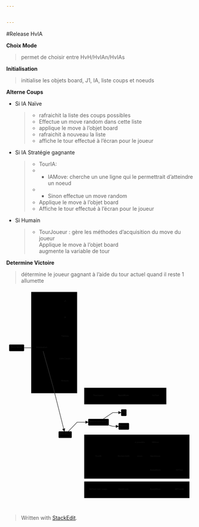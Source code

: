 ```yaml
---


---
```


<p>#Release HvIA</p>
<p><strong>Choix Mode</strong></p>
<blockquote>
<p>permet de choisir entre HvH/HvIAn/HvIAs</p>
</blockquote>
<p><strong>Initialisation</strong></p>
<blockquote>
<p>initialise les objets board, J1, IA, liste coups et noeuds</p>
</blockquote>
<p><strong>Alterne Coups</strong></p>
<ul>
<li>
<p>Si IA Naïve</p>
<blockquote>
<ul>
<li>rafraichit la liste des coups possibles</li>
<li>Effectue un move random dans cette liste</li>
<li>applique le move à l’objet board</li>
<li>rafraichit à nouveau la liste</li>
<li>affiche le tour effectué à l’écran pour le joueur</li>
</ul>
</blockquote>
</li>
<li>
<p>Si IA Stratégie gagnante</p>
<blockquote>
<ul>
<li>TourIA:</li>
<li>
<ul>
<li>IAMove: cherche un une ligne qui le permettrait d’atteindre un noeud</li>
</ul>
</li>
<li>
<ul>
<li>Sinon effectue un move random</li>
</ul>
</li>
<li>Applique le move à l’objet board</li>
<li>Affiche le tour effectué à l’écran pour le joueur</li>
</ul>
</blockquote>
</li>
<li>
<p>Si Humain</p>
<blockquote>
<ul>
<li>TourJoueur : gère les méthodes d’acquisition du move du joueur<br>
Applique le move à l’objet board<br>
augmente la variable de tour</li>
</ul>
</blockquote>
</li>
</ul>
<p><strong>Determine Victoire</strong></p>
<blockquote>
<p>détermine le joueur gagnant à l’aide du tour actuel quand il reste 1 allumette</p>
</blockquote>
<div class="mermaid"><svg xmlns="http://www.w3.org/2000/svg" id="mermaid-svg-DfLswsoDo5NrvmNw" height="100%" viewBox="0 0 1331.9933242797852 1552.284927368164" style="max-width:1331.9933242797852px;"><g><g class="output"><g class="clusters"><g class="cluster" id="subGraph3" style="opacity: 1;" transform="translate(839.3349990844727,753.6266403198242)"><rect width="579.3833312988281" height="116.71665954589844" x="-289.69166564941406" y="-58.35832977294922"></rect><g class="label"><g transform="translate(0,0)"><foreignObject width="0" height="0"><div xmlns="http://www.w3.org/1999/xhtml" style="display: inline-block; white-space: nowrap;"></div></foreignObject></g></g><text x="0" y="-44.35832977294922" fill="black" stroke="none" id="mermaid-svg-DfLswsoDo5NrvmNwText" style="text-anchor: middle;"> Humain</text></g><g class="cluster" id="subGraph2" style="opacity: 1;" transform="translate(920.8183288574219,1180.493278503418)"><rect width="742.3499908447266" height="310.1499786376953" x="-371.1749954223633" y="-155.07498931884766"></rect><g class="label"><g transform="translate(0,0)"><foreignObject width="0" height="0"><div xmlns="http://www.w3.org/1999/xhtml" style="display: inline-block; white-space: nowrap;"></div></foreignObject></g></g><text x="0" y="-141.07498168945312" fill="black" stroke="none" id="mermaid-svg-DfLswsoDo5NrvmNwText" style="text-anchor: middle;"> IAs</text></g><g class="cluster" id="subGraph1" style="opacity: 1;" transform="translate(920.8183288574219,1413.9265975952148)"><rect width="742.3499908447266" height="116.71665954589844" x="-371.1749954223633" y="-58.35832977294922"></rect><g class="label"><g transform="translate(0,0)"><foreignObject width="0" height="0"><div xmlns="http://www.w3.org/1999/xhtml" style="display: inline-block; white-space: nowrap;"></div></foreignObject></g></g><text x="0" y="-44.35832977294922" fill="black" stroke="none" id="mermaid-svg-DfLswsoDo5NrvmNwText" style="text-anchor: middle;"> IAn</text></g><g class="cluster" id="subGraph0" style="opacity: 1;" transform="translate(337.65500259399414,376.8133201599121)"><rect width="323.9766616821289" height="713.6266403198242" x="-161.98833084106445" y="-356.8133201599121"></rect><g class="label"><g transform="translate(0,0)"><foreignObject width="0" height="0"><div xmlns="http://www.w3.org/1999/xhtml" style="display: inline-block; white-space: nowrap;"></div></foreignObject></g></g><text x="0" y="-342.8133239746094" fill="black" stroke="none" id="mermaid-svg-DfLswsoDo5NrvmNwText" style="text-anchor: middle;"> ini</text></g></g><g class="edgePaths"><g class="edgePath" style="opacity: 1;"><path class="path" d="M125.66667175292969,413.7233200073242L150.6666717529297,413.7233200073242L175.6666717529297,413.7233200073242L200.6666717529297,413.7233200073242" marker-end="url(#arrowhead90100)" style="stroke: #333; stroke-width: 3.5px;fill:none"></path><defs><marker id="arrowhead90100" viewBox="0 0 10 10" refX="9" refY="5" markerUnits="strokeWidth" markerWidth="8" markerHeight="6" orient="auto"><path d="M 0 0 L 10 5 L 0 10 z" class="arrowheadPath" style="stroke-width: 1; stroke-dasharray: 1, 0;"></path></marker></defs></g><g class="edgePath" style="opacity: 1;"><path class="path" d="M258.87801944614523,390.364990234375L330.95001220703125,88.1066665649414L382.69000778198256,88.60666656494139" marker-end="url(#arrowhead90101)" style="fill:none"></path><defs><marker id="arrowhead90101" viewBox="0 0 10 10" refX="9" refY="5" markerUnits="strokeWidth" markerWidth="8" markerHeight="6" orient="auto"><path d="M 0 0 L 0 0 L 0 0 z" style="fill: #333"></path></marker></defs></g><g class="edgePath" style="opacity: 1;"><path class="path" d="M261.9569288395142,390.364990234375L330.95001220703125,204.02666473388672L382.9833427429201,204.52666473388675" marker-end="url(#arrowhead90102)" style="fill:none"></path><defs><marker id="arrowhead90102" viewBox="0 0 10 10" refX="9" refY="5" markerUnits="strokeWidth" markerWidth="8" markerHeight="6" orient="auto"><path d="M 0 0 L 0 0 L 0 0 z" style="fill: #333"></path></marker></defs></g><g class="edgePath" style="opacity: 1;"><path class="path" d="M276.33987723729075,390.364990234375L330.95001220703125,334.9799919128418L367.6566780090331,335.47999191284157" marker-end="url(#arrowhead90103)" style="fill:none"></path><defs><marker id="arrowhead90103" viewBox="0 0 10 10" refX="9" refY="5" markerUnits="strokeWidth" markerWidth="8" markerHeight="6" orient="auto"><path d="M 0 0 L 0 0 L 0 0 z" style="fill: #333"></path></marker></defs></g><g class="edgePath" style="opacity: 1;"><path class="path" d="M276.33987723729075,437.08164978027344L330.95001220703125,492.46664810180664L356.4500129699706,492.96664810180687" marker-end="url(#arrowhead90104)" style="fill:none"></path><defs><marker id="arrowhead90104" viewBox="0 0 10 10" refX="9" refY="5" markerUnits="strokeWidth" markerWidth="8" markerHeight="6" orient="auto"><path d="M 0 0 L 0 0 L 0 0 z" style="fill: #333"></path></marker></defs></g><g class="edgePath" style="opacity: 1;"><path class="path" d="M260.97686372308834,437.08164978027344L330.95001220703125,650.2199745178223L367.3900077819832,650.7199745178224" marker-end="url(#arrowhead90105)" style="fill:none"></path><defs><marker id="arrowhead90105" viewBox="0 0 10 10" refX="9" refY="5" markerUnits="strokeWidth" markerWidth="8" markerHeight="6" orient="auto"><path d="M 0 0 L 0 0 L 0 0 z" style="fill: #333"></path></marker></defs></g><g class="edgePath" style="opacity: 1;"><path class="path" d="M259.8273204823176,437.08164978027344L330.95001220703125,691.9233074188232L409.388946403581,1002.0599594116211" marker-end="url(#arrowhead90106)" style="stroke: #333; stroke-width: 3.5px;fill:none"></path><defs><marker id="arrowhead90106" viewBox="0 0 10 10" refX="9" refY="5" markerUnits="strokeWidth" markerWidth="8" markerHeight="6" orient="auto"><path d="M 0 0 L 10 5 L 0 10 z" class="arrowheadPath" style="stroke-width: 1; stroke-dasharray: 1, 0;"></path></marker></defs></g><g class="edgePath" style="opacity: 1;"><path class="path" d="M420.36785681175303,1048.7766189575195L499.6433334350586,1413.9265975952148L524.6433334350586,1413.9265975952148L549.6433334350586,1413.9265975952148L574.6433334350586,1413.9265975952148" marker-end="url(#arrowhead90107)" style="fill:none"></path><defs><marker id="arrowhead90107" viewBox="0 0 10 10" refX="9" refY="5" markerUnits="strokeWidth" markerWidth="8" markerHeight="6" orient="auto"><path d="M 0 0 L 10 5 L 0 10 z" class="arrowheadPath" style="stroke-width: 1; stroke-dasharray: 1, 0;"></path></marker></defs></g><g class="edgePath" style="opacity: 1;"><path class="path" d="M428.00147533319125,1048.7766189575195L499.6433334350586,1180.493278503418L524.6433334350586,1180.493278503418L549.6433334350586,1180.493278503418L617.1849975585938,1180.493278503418" marker-end="url(#arrowhead90108)" style="fill:none"></path><defs><marker id="arrowhead90108" viewBox="0 0 10 10" refX="9" refY="5" markerUnits="strokeWidth" markerWidth="8" markerHeight="6" orient="auto"><path d="M 0 0 L 10 5 L 0 10 z" class="arrowheadPath" style="stroke-width: 1; stroke-dasharray: 1, 0;"></path></marker></defs></g><g class="edgePath" style="opacity: 1;"><path class="path" d="M422.5455972162518,1002.0599594116211L499.6433334350586,753.6266403198242L524.6433334350586,753.6266403198242L549.6433334350586,753.6266403198242L601.5683364868164,753.6266403198242" marker-end="url(#arrowhead90109)" style="fill:none"></path><defs><marker id="arrowhead90109" viewBox="0 0 10 10" refX="9" refY="5" markerUnits="strokeWidth" markerWidth="8" markerHeight="6" orient="auto"><path d="M 0 0 L 10 5 L 0 10 z" class="arrowheadPath" style="stroke-width: 1; stroke-dasharray: 1, 0;"></path></marker></defs></g><g class="edgePath" style="opacity: 1;"><path class="path" d="M437.80356682725875,1002.0599594116211L499.6433334350586,937.8807945251465L524.6433334350586,937.8807945251465L549.6433334350586,937.8807945251465L577.7433319091797,937.8807945251465" marker-end="url(#arrowhead90110)" style="stroke: #333; stroke-width: 3.5px;fill:none"></path><defs><marker id="arrowhead90110" viewBox="0 0 10 10" refX="9" refY="5" markerUnits="strokeWidth" markerWidth="8" markerHeight="6" orient="auto"><path d="M 0 0 L 10 5 L 0 10 z" class="arrowheadPath" style="stroke-width: 1; stroke-dasharray: 1, 0;"></path></marker></defs></g><g class="edgePath" style="opacity: 1;"><path class="path" d="M726.2099990844727,1413.9265975952148L751.2099990844727,1413.9265975952148L781.8183288574219,1413.9265975952148" marker-end="url(#arrowhead90111)" style="fill:none"></path><defs><marker id="arrowhead90111" viewBox="0 0 10 10" refX="9" refY="5" markerUnits="strokeWidth" markerWidth="8" markerHeight="6" orient="auto"><path d="M 0 0 L 10 5 L 0 10 z" class="arrowheadPath" style="stroke-width: 1; stroke-dasharray: 1, 0;"></path></marker></defs></g><g class="edgePath" style="opacity: 1;"><path class="path" d="M876.0683288574219,1413.9265975952148L942.57666015625,1413.9265975952148L1003.4766616821289,1413.9265975952148" marker-end="url(#arrowhead90112)" style="fill:none"></path><defs><marker id="arrowhead90112" viewBox="0 0 10 10" refX="9" refY="5" markerUnits="strokeWidth" markerWidth="8" markerHeight="6" orient="auto"><path d="M 0 0 L 10 5 L 0 10 z" class="arrowheadPath" style="stroke-width: 1; stroke-dasharray: 1, 0;"></path></marker></defs></g><g class="edgePath" style="opacity: 1;"><path class="path" d="M1104.0266647338867,1413.9265975952148L1129.0266647338867,1413.9265975952148L1154.0266647338867,1413.9265975952148L1179.0266647338867,1413.9265975952148" marker-end="url(#arrowhead90113)" style="fill:none"></path><defs><marker id="arrowhead90113" viewBox="0 0 10 10" refX="9" refY="5" markerUnits="strokeWidth" markerWidth="8" markerHeight="6" orient="auto"><path d="M 0 0 L 10 5 L 0 10 z" class="arrowheadPath" style="stroke-width: 1; stroke-dasharray: 1, 0;"></path></marker></defs></g><g class="edgePath" style="opacity: 1;"><path class="path" d="M683.6683349609375,1180.493278503418L751.2099990844727,1180.493278503418L776.2099990844727,1180.493278503418" marker-end="url(#arrowhead90114)" style="fill:none"></path><defs><marker id="arrowhead90114" viewBox="0 0 10 10" refX="9" refY="5" markerUnits="strokeWidth" markerWidth="8" markerHeight="6" orient="auto"><path d="M 0 0 L 0 0 L 0 0 z" style="fill: #333"></path></marker></defs></g><g class="edgePath" style="opacity: 1;"><path class="path" d="M856.387254631318,1157.1349487304688L942.57666015625,1083.7766189575195L1016.1266632080078,1083.7766189575195" marker-end="url(#arrowhead90115)" style="fill:none"></path><defs><marker id="arrowhead90115" viewBox="0 0 10 10" refX="9" refY="5" markerUnits="strokeWidth" markerWidth="8" markerHeight="6" orient="auto"><path d="M 0 0 L 0 0 L 0 0 z" style="fill: #333"></path></marker></defs></g><g class="edgePath" style="opacity: 1;"><path class="path" d="M881.6766586303711,1180.493278503418L942.57666015625,1180.493278503418L1006.6266632080078,1180.493278503418" marker-end="url(#arrowhead90116)" style="fill:none"></path><defs><marker id="arrowhead90116" viewBox="0 0 10 10" refX="9" refY="5" markerUnits="strokeWidth" markerWidth="8" markerHeight="6" orient="auto"><path d="M 0 0 L 0 0 L 0 0 z" style="fill: #333"></path></marker></defs></g><g class="edgePath" style="opacity: 1;"><path class="path" d="M856.387254631318,1203.8516082763672L942.57666015625,1277.2099380493164L1003.4766616821289,1277.2099380493164" marker-end="url(#arrowhead90117)" style="fill:none"></path><defs><marker id="arrowhead90117" viewBox="0 0 10 10" refX="9" refY="5" markerUnits="strokeWidth" markerWidth="8" markerHeight="6" orient="auto"><path d="M 0 0 L 10 5 L 0 10 z" class="arrowheadPath" style="stroke-width: 1; stroke-dasharray: 1, 0;"></path></marker></defs></g><g class="edgePath" style="opacity: 1;"><path class="path" d="M1104.0266647338867,1277.2099380493164L1129.0266647338867,1277.2099380493164L1154.0266647338867,1277.2099380493164L1186.6183242797852,1277.2099380493164" marker-end="url(#arrowhead90118)" style="fill:none"></path><defs><marker id="arrowhead90118" viewBox="0 0 10 10" refX="9" refY="5" markerUnits="strokeWidth" markerWidth="8" markerHeight="6" orient="auto"><path d="M 0 0 L 10 5 L 0 10 z" class="arrowheadPath" style="stroke-width: 1; stroke-dasharray: 1, 0;"></path></marker></defs></g><g class="edgePath" style="opacity: 1;"><path class="path" d="M699.2849960327148,753.6266403198242L751.2099990844727,753.6266403198242L778.668327331543,753.6266403198242" marker-end="url(#arrowhead90119)" style="fill:none"></path><defs><marker id="arrowhead90119" viewBox="0 0 10 10" refX="9" refY="5" markerUnits="strokeWidth" markerWidth="8" markerHeight="6" orient="auto"><path d="M 0 0 L 10 5 L 0 10 z" class="arrowheadPath" style="stroke-width: 1; stroke-dasharray: 1, 0;"></path></marker></defs></g><g class="edgePath" style="opacity: 1;"><path class="path" d="M879.2183303833008,753.6266403198242L942.57666015625,753.6266403198242L1018.484992980957,753.6266403198242" marker-end="url(#arrowhead90120)" style="fill:none"></path><defs><marker id="arrowhead90120" viewBox="0 0 10 10" refX="9" refY="5" markerUnits="strokeWidth" markerWidth="8" markerHeight="6" orient="auto"><path d="M 0 0 L 10 5 L 0 10 z" class="arrowheadPath" style="stroke-width: 1; stroke-dasharray: 1, 0;"></path></marker></defs></g><g class="edgePath" style="opacity: 1;"><path class="path" d="M685.2833090121767,914.5224647521973L751.2099990844727,870.3432998657227L809.8933258056641,870.3432998657227" marker-end="url(#arrowhead90121)" style="stroke: #333; stroke-width: 3.5px;fill:none"></path><defs><marker id="arrowhead90121" viewBox="0 0 10 10" refX="9" refY="5" markerUnits="strokeWidth" markerWidth="8" markerHeight="6" orient="auto"><path d="M 0 0 L 10 5 L 0 10 z" class="arrowheadPath" style="stroke-width: 1; stroke-dasharray: 1, 0;"></path></marker></defs></g><g class="edgePath" style="opacity: 1;"><path class="path" d="M723.1100006103516,958.9243434738928L751.2099990844727,967.0599594116211L791.9266586303711,967.0599594116211" marker-end="url(#arrowhead90122)" style="stroke: #333; stroke-width: 3.5px;fill:none"></path><defs><marker id="arrowhead90122" viewBox="0 0 10 10" refX="9" refY="5" markerUnits="strokeWidth" markerWidth="8" markerHeight="6" orient="auto"><path d="M 0 0 L 10 5 L 0 10 z" class="arrowheadPath" style="stroke-width: 1; stroke-dasharray: 1, 0;"></path></marker></defs></g></g><g class="edgeLabels"><g class="edgeLabel" style="opacity: 1;" transform=""><g transform="translate(0,0)" class="label"><foreignObject width="0" height="0"><div xmlns="http://www.w3.org/1999/xhtml" style="display: inline-block; white-space: nowrap;"><span class="edgeLabel"></span></div></foreignObject></g></g><g class="edgeLabel" style="opacity: 1;" transform=""><g transform="translate(0,0)" class="label"><foreignObject width="0" height="0"><div xmlns="http://www.w3.org/1999/xhtml" style="display: inline-block; white-space: nowrap;"><span class="edgeLabel"></span></div></foreignObject></g></g><g class="edgeLabel" style="opacity: 1;" transform=""><g transform="translate(0,0)" class="label"><foreignObject width="0" height="0"><div xmlns="http://www.w3.org/1999/xhtml" style="display: inline-block; white-space: nowrap;"><span class="edgeLabel"></span></div></foreignObject></g></g><g class="edgeLabel" style="opacity: 1;" transform=""><g transform="translate(0,0)" class="label"><foreignObject width="0" height="0"><div xmlns="http://www.w3.org/1999/xhtml" style="display: inline-block; white-space: nowrap;"><span class="edgeLabel"></span></div></foreignObject></g></g><g class="edgeLabel" style="opacity: 1;" transform=""><g transform="translate(0,0)" class="label"><foreignObject width="0" height="0"><div xmlns="http://www.w3.org/1999/xhtml" style="display: inline-block; white-space: nowrap;"><span class="edgeLabel"></span></div></foreignObject></g></g><g class="edgeLabel" style="opacity: 1;" transform=""><g transform="translate(0,0)" class="label"><foreignObject width="0" height="0"><div xmlns="http://www.w3.org/1999/xhtml" style="display: inline-block; white-space: nowrap;"><span class="edgeLabel"></span></div></foreignObject></g></g><g class="edgeLabel" style="opacity: 1;" transform=""><g transform="translate(0,0)" class="label"><foreignObject width="0" height="0"><div xmlns="http://www.w3.org/1999/xhtml" style="display: inline-block; white-space: nowrap;"><span class="edgeLabel"></span></div></foreignObject></g></g><g class="edgeLabel" style="opacity: 1;" transform=""><g transform="translate(0,0)" class="label"><foreignObject width="0" height="0"><div xmlns="http://www.w3.org/1999/xhtml" style="display: inline-block; white-space: nowrap;"><span class="edgeLabel"></span></div></foreignObject></g></g><g class="edgeLabel" style="opacity: 1;" transform=""><g transform="translate(0,0)" class="label"><foreignObject width="0" height="0"><div xmlns="http://www.w3.org/1999/xhtml" style="display: inline-block; white-space: nowrap;"><span class="edgeLabel"></span></div></foreignObject></g></g><g class="edgeLabel" style="opacity: 1;" transform=""><g transform="translate(0,0)" class="label"><foreignObject width="0" height="0"><div xmlns="http://www.w3.org/1999/xhtml" style="display: inline-block; white-space: nowrap;"><span class="edgeLabel"></span></div></foreignObject></g></g><g class="edgeLabel" style="opacity: 1;" transform=""><g transform="translate(0,0)" class="label"><foreignObject width="0" height="0"><div xmlns="http://www.w3.org/1999/xhtml" style="display: inline-block; white-space: nowrap;"><span class="edgeLabel"></span></div></foreignObject></g></g><g class="edgeLabel" style="opacity: 1;" transform=""><g transform="translate(0,0)" class="label"><foreignObject width="0" height="0"><div xmlns="http://www.w3.org/1999/xhtml" style="display: inline-block; white-space: nowrap;"><span class="edgeLabel"></span></div></foreignObject></g></g><g class="edgeLabel" style="opacity: 1;" transform=""><g transform="translate(0,0)" class="label"><foreignObject width="0" height="0"><div xmlns="http://www.w3.org/1999/xhtml" style="display: inline-block; white-space: nowrap;"><span class="edgeLabel"></span></div></foreignObject></g></g><g class="edgeLabel" style="opacity: 1;" transform=""><g transform="translate(0,0)" class="label"><foreignObject width="0" height="0"><div xmlns="http://www.w3.org/1999/xhtml" style="display: inline-block; white-space: nowrap;"><span class="edgeLabel"></span></div></foreignObject></g></g><g class="edgeLabel" style="opacity: 1;" transform=""><g transform="translate(0,0)" class="label"><foreignObject width="0" height="0"><div xmlns="http://www.w3.org/1999/xhtml" style="display: inline-block; white-space: nowrap;"><span class="edgeLabel"></span></div></foreignObject></g></g><g class="edgeLabel" style="opacity: 1;" transform="translate(942.57666015625,1083.7766189575195)"><g transform="translate(-35.900001525878906,-13.358329772949219)" class="label"><foreignObject width="71.80000305175781" height="26.716659545898438"><div xmlns="http://www.w3.org/1999/xhtml" style="display: inline-block; white-space: nowrap;"><span class="edgeLabel">si possible</span></div></foreignObject></g></g><g class="edgeLabel" style="opacity: 1;" transform="translate(942.57666015625,1180.493278503418)"><g transform="translate(-18.849998474121094,-13.358329772949219)" class="label"><foreignObject width="37.69999694824219" height="26.716659545898438"><div xmlns="http://www.w3.org/1999/xhtml" style="display: inline-block; white-space: nowrap;"><span class="edgeLabel">sinon</span></div></foreignObject></g></g><g class="edgeLabel" style="opacity: 1;" transform=""><g transform="translate(0,0)" class="label"><foreignObject width="0" height="0"><div xmlns="http://www.w3.org/1999/xhtml" style="display: inline-block; white-space: nowrap;"><span class="edgeLabel"></span></div></foreignObject></g></g><g class="edgeLabel" style="opacity: 1;" transform=""><g transform="translate(0,0)" class="label"><foreignObject width="0" height="0"><div xmlns="http://www.w3.org/1999/xhtml" style="display: inline-block; white-space: nowrap;"><span class="edgeLabel"></span></div></foreignObject></g></g><g class="edgeLabel" style="opacity: 1;" transform=""><g transform="translate(0,0)" class="label"><foreignObject width="0" height="0"><div xmlns="http://www.w3.org/1999/xhtml" style="display: inline-block; white-space: nowrap;"><span class="edgeLabel"></span></div></foreignObject></g></g><g class="edgeLabel" style="opacity: 1;" transform=""><g transform="translate(0,0)" class="label"><foreignObject width="0" height="0"><div xmlns="http://www.w3.org/1999/xhtml" style="display: inline-block; white-space: nowrap;"><span class="edgeLabel"></span></div></foreignObject></g></g><g class="edgeLabel" style="opacity: 1;" transform=""><g transform="translate(0,0)" class="label"><foreignObject width="0" height="0"><div xmlns="http://www.w3.org/1999/xhtml" style="display: inline-block; white-space: nowrap;"><span class="edgeLabel"></span></div></foreignObject></g></g><g class="edgeLabel" style="opacity: 1;" transform=""><g transform="translate(0,0)" class="label"><foreignObject width="0" height="0"><div xmlns="http://www.w3.org/1999/xhtml" style="display: inline-block; white-space: nowrap;"><span class="edgeLabel"></span></div></foreignObject></g></g></g><g class="nodes"><g class="node" style="opacity: 1;" id="K1" transform="translate(650.4266662597656,753.6266403198242)"><rect rx="0" ry="0" x="-48.85832977294922" y="-23.35832977294922" width="97.71665954589844" height="46.71665954589844"></rect><g class="label" transform="translate(0,0)"><g transform="translate(-38.85832977294922,-13.358329772949219)"><foreignObject width="77.71665954589844" height="26.716659545898438"><div xmlns="http://www.w3.org/1999/xhtml" style="display: inline-block; white-space: nowrap;">TourJoueur</div></foreignObject></g></g></g><g class="node" style="opacity: 1;" id="K2" transform="translate(828.9433288574219,753.6266403198242)"><rect rx="0" ry="0" x="-50.275001525878906" y="-23.35832977294922" width="100.55000305175781" height="46.71665954589844"></rect><g class="label" transform="translate(0,0)"><g transform="translate(-40.275001525878906,-13.358329772949219)"><foreignObject width="80.55000305175781" height="26.716659545898438"><div xmlns="http://www.w3.org/1999/xhtml" style="display: inline-block; white-space: nowrap;">ApplyMove</div></foreignObject></g></g></g><g class="node" style="opacity: 1;" id="K3" transform="translate(1053.7516632080078,753.6266403198242)"><rect rx="0" ry="0" x="-35.26667022705078" y="-23.35832977294922" width="70.53334045410156" height="46.71665954589844"></rect><g class="label" transform="translate(0,0)"><g transform="translate(-25.26667022705078,-13.358329772949219)"><foreignObject width="50.53334045410156" height="26.716659545898438"><div xmlns="http://www.w3.org/1999/xhtml" style="display: inline-block; white-space: nowrap;">IncTour</div></foreignObject></g></g></g><g class="node" style="opacity: 1;" id="J1" transform="translate(650.4266662597656,1180.493278503418)"><rect rx="0" ry="0" x="-33.241668701171875" y="-23.35832977294922" width="66.48333740234375" height="46.71665954589844"></rect><g class="label" transform="translate(0,0)"><g transform="translate(-23.241668701171875,-13.358329772949219)"><foreignObject width="46.48333740234375" height="26.716659545898438"><div xmlns="http://www.w3.org/1999/xhtml" style="display: inline-block; white-space: nowrap;">TourIA</div></foreignObject></g></g></g><g class="node" style="opacity: 1;" id="J11" transform="translate(828.9433288574219,1180.493278503418)"><rect rx="0" ry="0" x="-52.73332977294922" y="-23.35832977294922" width="105.46665954589844" height="46.71665954589844"></rect><g class="label" transform="translate(0,0)"><g transform="translate(-42.73332977294922,-13.358329772949219)"><foreignObject width="85.46665954589844" height="26.716659545898438"><div xmlns="http://www.w3.org/1999/xhtml" style="display: inline-block; white-space: nowrap;">RechercheN</div></foreignObject></g></g></g><g class="node" style="opacity: 1;" id="J12" transform="translate(1053.7516632080078,1083.7766189575195)"><rect rx="0" ry="0" x="-37.625" y="-23.35832977294922" width="75.25" height="46.71665954589844"></rect><g class="label" transform="translate(0,0)"><g transform="translate(-27.625,-13.358329772949219)"><foreignObject width="55.25" height="26.716659545898438"><div xmlns="http://www.w3.org/1999/xhtml" style="display: inline-block; white-space: nowrap;">IAMove</div></foreignObject></g></g></g><g class="node" style="opacity: 1;" id="J13" transform="translate(1053.7516632080078,1180.493278503418)"><rect rx="0" ry="0" x="-47.125" y="-23.35832977294922" width="94.25" height="46.71665954589844"></rect><g class="label" transform="translate(0,0)"><g transform="translate(-37.125,-13.358329772949219)"><foreignObject width="74.25" height="26.716659545898438"><div xmlns="http://www.w3.org/1999/xhtml" style="display: inline-block; white-space: nowrap;">Randmove</div></foreignObject></g></g></g><g class="node" style="opacity: 1;" id="J2" transform="translate(1053.7516632080078,1277.2099380493164)"><rect rx="0" ry="0" x="-50.275001525878906" y="-23.35832977294922" width="100.55000305175781" height="46.71665954589844"></rect><g class="label" transform="translate(0,0)"><g transform="translate(-40.275001525878906,-13.358329772949219)"><foreignObject width="80.55000305175781" height="26.716659545898438"><div xmlns="http://www.w3.org/1999/xhtml" style="display: inline-block; white-space: nowrap;">ApplyMove</div></foreignObject></g></g></g><g class="node" style="opacity: 1;" id="J3" transform="translate(1223.009994506836,1277.2099380493164)"><rect rx="0" ry="0" x="-36.39167022705078" y="-23.35832977294922" width="72.78334045410156" height="46.71665954589844"></rect><g class="label" transform="translate(0,0)"><g transform="translate(-26.39167022705078,-13.358329772949219)"><foreignObject width="52.78334045410156" height="26.716659545898438"><div xmlns="http://www.w3.org/1999/xhtml" style="display: inline-block; white-space: nowrap;">AffTour</div></foreignObject></g></g></g><g class="node" style="opacity: 1;" id="I1" transform="translate(650.4266662597656,1413.9265975952148)"><rect rx="0" ry="0" x="-75.78333282470703" y="-23.35832977294922" width="151.56666564941406" height="46.71665954589844"></rect><g class="label" transform="translate(0,0)"><g transform="translate(-65.78333282470703,-13.358329772949219)"><foreignObject width="131.56666564941406" height="26.716659545898438"><div xmlns="http://www.w3.org/1999/xhtml" style="display: inline-block; white-space: nowrap;">Refresh liste coups</div></foreignObject></g></g></g><g class="node" style="opacity: 1;" id="I2" transform="translate(828.9433288574219,1413.9265975952148)"><rect rx="0" ry="0" x="-47.125" y="-23.35832977294922" width="94.25" height="46.71665954589844"></rect><g class="label" transform="translate(0,0)"><g transform="translate(-37.125,-13.358329772949219)"><foreignObject width="74.25" height="26.716659545898438"><div xmlns="http://www.w3.org/1999/xhtml" style="display: inline-block; white-space: nowrap;">Randmove</div></foreignObject></g></g></g><g class="node" style="opacity: 1;" id="I3" transform="translate(1053.7516632080078,1413.9265975952148)"><rect rx="0" ry="0" x="-50.275001525878906" y="-23.35832977294922" width="100.55000305175781" height="46.71665954589844"></rect><g class="label" transform="translate(0,0)"><g transform="translate(-40.275001525878906,-13.358329772949219)"><foreignObject width="80.55000305175781" height="26.716659545898438"><div xmlns="http://www.w3.org/1999/xhtml" style="display: inline-block; white-space: nowrap;">ApplyMove</div></foreignObject></g></g></g><g class="node" style="opacity: 1;" id="I4" transform="translate(1223.009994506836,1413.9265975952148)"><rect rx="0" ry="0" x="-43.98332977294922" y="-23.35832977294922" width="87.96665954589844" height="46.71665954589844"></rect><g class="label" transform="translate(0,0)"><g transform="translate(-33.98332977294922,-13.358329772949219)"><foreignObject width="67.96665954589844" height="26.716659545898438"><div xmlns="http://www.w3.org/1999/xhtml" style="display: inline-block; white-space: nowrap;">AffTourIA</div></foreignObject></g></g></g><g class="node" style="opacity: 1;" id="B" transform="translate(253.30834197998047,413.7233200073242)"><rect rx="5" ry="5" x="-52.64167022705078" y="-23.35832977294922" width="105.28334045410156" height="46.71665954589844"></rect><g class="label" transform="translate(0,0)"><g transform="translate(-42.64167022705078,-13.358329772949219)"><foreignObject width="85.28334045410156" height="26.716659545898438"><div xmlns="http://www.w3.org/1999/xhtml" style="display: inline-block; white-space: nowrap;">Initialisation</div></foreignObject></g></g></g><g class="node" style="opacity: 1;" id="C" transform="translate(415.2966728210449,88.1066665649414)"><polygon points="33.1066650390625,0 66.213330078125,-33.1066650390625 33.1066650390625,-66.213330078125 0,-33.1066650390625" rx="5" ry="5" transform="translate(-33.1066650390625,33.1066650390625)"></polygon><g class="label" transform="translate(0,0)"><g transform="translate(-8.025001525878906,-13.358329772949219)"><foreignObject width="16.050003051757812" height="26.716659545898438"><div xmlns="http://www.w3.org/1999/xhtml" style="display: inline-block; white-space: nowrap;">J1</div></foreignObject></g></g></g><g class="node" style="opacity: 1;" id="D" transform="translate(415.2966728210449,204.02666473388672)"><polygon points="32.813330078125,0 65.62666015625,-32.813330078125 32.813330078125,-65.62666015625 0,-32.813330078125" rx="5" ry="5" transform="translate(-32.813330078125,32.813330078125)"></polygon><g class="label" transform="translate(0,0)"><g transform="translate(-7.658332824707031,-13.358329772949219)"><foreignObject width="15.316665649414062" height="26.716659545898438"><div xmlns="http://www.w3.org/1999/xhtml" style="display: inline-block; white-space: nowrap;">IA</div></foreignObject></g></g></g><g class="node" style="opacity: 1;" id="E" transform="translate(415.2966728210449,334.9799919128418)"><polygon points="48.13999633789063,0 96.27999267578126,-48.13999633789063 48.13999633789063,-96.27999267578126 0,-48.13999633789063" rx="5" ry="5" transform="translate(-48.13999633789063,48.13999633789063)"></polygon><g class="label" transform="translate(0,0)"><g transform="translate(-26.816665649414062,-13.358329772949219)"><foreignObject width="53.633331298828125" height="26.716659545898438"><div xmlns="http://www.w3.org/1999/xhtml" style="display: inline-block; white-space: nowrap;">Tableau</div></foreignObject></g></g></g><g class="node" style="opacity: 1;" id="F" transform="translate(415.2966728210449,492.46664810180664)"><polygon points="59.34666137695313,0 118.69332275390626,-59.34666137695313 59.34666137695313,-118.69332275390626 0,-59.34666137695313" rx="5" ry="5" transform="translate(-59.34666137695313,59.34666137695313)"></polygon><g class="label" transform="translate(0,0)"><g transform="translate(-40.82499694824219,-13.358329772949219)"><foreignObject width="81.64999389648438" height="26.716659545898438"><div xmlns="http://www.w3.org/1999/xhtml" style="display: inline-block; white-space: nowrap;">Liste Coups</div></foreignObject></g></g></g><g class="node" style="opacity: 1;" id="G" transform="translate(415.2966728210449,650.2199745178223)"><polygon points="48.4066650390625,0 96.813330078125,-48.4066650390625 48.4066650390625,-96.813330078125 0,-48.4066650390625" rx="5" ry="5" transform="translate(-48.4066650390625,48.4066650390625)"></polygon><g class="label" transform="translate(0,0)"><g transform="translate(-27.150001525878906,-13.358329772949219)"><foreignObject width="54.30000305175781" height="26.716659545898438"><div xmlns="http://www.w3.org/1999/xhtml" style="display: inline-block; white-space: nowrap;">Noeuds</div></foreignObject></g></g></g><g class="node" style="opacity: 1;" id="A" transform="translate(72.83333587646484,413.7233200073242)"><rect rx="5" ry="5" x="-52.833335876464844" y="-23.35832977294922" width="105.66667175292969" height="46.71665954589844"></rect><g class="label" transform="translate(0,0)"><g transform="translate(-42.833335876464844,-13.358329772949219)"><foreignObject width="85.66667175292969" height="26.716659545898438"><div xmlns="http://www.w3.org/1999/xhtml" style="display: inline-block; white-space: nowrap;">Choix Mode</div></foreignObject></g></g></g><g class="node" style="opacity: 1;" id="H" transform="translate(415.2966728210449,1025.4182891845703)"><rect rx="5" ry="5" x="-46.416664123535156" y="-23.35832977294922" width="92.83332824707031" height="46.71665954589844"></rect><g class="label" transform="translate(0,0)"><g transform="translate(-36.416664123535156,-13.358329772949219)"><foreignObject width="72.83332824707031" height="26.716659545898438"><div xmlns="http://www.w3.org/1999/xhtml" style="display: inline-block; white-space: nowrap;">AlternTour</div></foreignObject></g></g></g><g class="node" style="opacity: 1;" id="L" transform="translate(650.4266662597656,937.8807945251465)"><rect rx="5" ry="5" x="-72.68333435058594" y="-23.35832977294922" width="145.36666870117188" height="46.71665954589844"></rect><g class="label" transform="translate(0,0)"><g transform="translate(-62.68333435058594,-13.358329772949219)"><foreignObject width="125.36666870117188" height="26.716659545898438"><div xmlns="http://www.w3.org/1999/xhtml" style="display: inline-block; white-space: nowrap;">détermineVictoire</div></foreignObject></g></g></g><g class="node" style="opacity: 1;" id="M" transform="translate(828.9433288574219,870.3432998657227)"><rect rx="5" ry="5" x="-19.050003051757812" y="-23.35832977294922" width="38.100006103515625" height="46.71665954589844"></rect><g class="label" transform="translate(0,0)"><g transform="translate(-9.050003051757812,-13.358329772949219)"><foreignObject width="18.100006103515625" height="26.716659545898438"><div xmlns="http://www.w3.org/1999/xhtml" style="display: inline-block; white-space: nowrap;">fin</div></foreignObject></g></g></g><g class="node" style="opacity: 1;" id="N" transform="translate(828.9433288574219,967.0599594116211)"><rect rx="5" ry="5" x="-37.01667022705078" y="-23.35832977294922" width="74.03334045410156" height="46.71665954589844"></rect><g class="label" transform="translate(0,0)"><g transform="translate(-27.01667022705078,-13.358329772949219)"><foreignObject width="54.03334045410156" height="26.716659545898438"><div xmlns="http://www.w3.org/1999/xhtml" style="display: inline-block; white-space: nowrap;">Rejouer</div></foreignObject></g></g></g></g></g></g></svg></div>
<blockquote>
<p>Written with <a href="https://stackedit.io/">StackEdit</a>.</p>
</blockquote>

